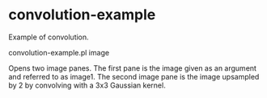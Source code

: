 # convolution-example

Example of convolution.

convolution-example.pl image

Opens two image panes.  The first pane is the image given as an argument and referred to as image1.
The second image pane is the image upsampled by 2 by convolving with a 3x3 Gaussian kernel.